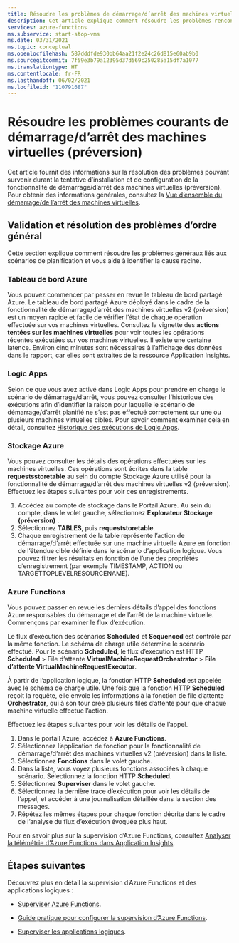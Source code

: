 ```yaml
---
title: Résoudre les problèmes de démarrage/d’arrêt des machines virtuelles (préversion)
description: Cet article explique comment résoudre les problèmes rencontrés avec la fonctionnalité de démarrage/d’arrêt des machines virtuelles Azure (préversion).
services: azure-functions
ms.subservice: start-stop-vms
ms.date: 03/31/2021
ms.topic: conceptual
ms.openlocfilehash: 587dddfde930bb64aa21f2e24c26d815e60ab9b0
ms.sourcegitcommit: 7f59e3b79a12395d37d569c250285a15df7a1077
ms.translationtype: HT
ms.contentlocale: fr-FR
ms.lasthandoff: 06/02/2021
ms.locfileid: "110791687"
---
```

# <a name="troubleshoot-common-issues-with-startstop-vms-preview"></a>Résoudre les problèmes courants de démarrage/d’arrêt des machines virtuelles (préversion)

Cet article fournit des informations sur la résolution des problèmes pouvant survenir durant la tentative d’installation et de configuration de la fonctionnalité de démarrage/d’arrêt des machines virtuelles (préversion). Pour obtenir des informations générales, consultez la [Vue d’ensemble du démarrage/de l’arrêt des machines virtuelles](overview.md).

## <a name="general-validation-and-troubleshooting"></a>Validation et résolution des problèmes d’ordre général

Cette section explique comment résoudre les problèmes généraux liés aux scénarios de planification et vous aide à identifier la cause racine.

### <a name="azure-dashboard"></a>Tableau de bord Azure

Vous pouvez commencer par passer en revue le tableau de bord partagé Azure. Le tableau de bord partagé Azure déployé dans le cadre de la fonctionnalité de démarrage/d’arrêt des machines virtuelles v2 (préversion) est un moyen rapide et facile de vérifier l’état de chaque opération effectuée sur vos machines virtuelles. Consultez la vignette des **actions tentées sur les machines virtuelles** pour voir toutes les opérations récentes exécutées sur vos machines virtuelles. Il existe une certaine latence. Environ cinq minutes sont nécessaires à l’affichage des données dans le rapport, car elles sont extraites de la ressource Application Insights.

### <a name="logic-apps"></a>Logic Apps

Selon ce que vous avez activé dans Logic Apps pour prendre en charge le scénario de démarrage/d’arrêt, vous pouvez consulter l’historique des exécutions afin d’identifier la raison pour laquelle le scénario de démarrage/d’arrêt planifié ne s’est pas effectué correctement sur une ou plusieurs machines virtuelles cibles. Pour savoir comment examiner cela en détail, consultez [Historique des exécutions de Logic Apps](../../logic-apps/monitor-logic-apps.md#review-runs-history).

### <a name="azure-storage"></a>Stockage Azure

Vous pouvez consulter les détails des opérations effectuées sur les machines virtuelles. Ces opérations sont écrites dans la table **requestsstoretable** au sein du compte Stockage Azure utilisé pour la fonctionnalité de démarrage/d’arrêt des machines virtuelles v2 (préversion). Effectuez les étapes suivantes pour voir ces enregistrements.

1. Accédez au compte de stockage dans le Portail Azure. Au sein du compte, dans le volet gauche, sélectionnez **Explorateur Stockage (préversion)** .
1. Sélectionnez **TABLES**, puis **requeststoretable**.
1. Chaque enregistrement de la table représente l’action de démarrage/d’arrêt effectuée sur une machine virtuelle Azure en fonction de l’étendue cible définie dans le scénario d’application logique. Vous pouvez filtrer les résultats en fonction de l’une des propriétés d’enregistrement (par exemple TIMESTAMP, ACTION ou TARGETTOPLEVELRESOURCENAME).

### <a name="azure-functions"></a>Azure Functions

Vous pouvez passer en revue les derniers détails d’appel des fonctions Azure responsables du démarrage et de l’arrêt de la machine virtuelle. Commençons par examiner le flux d’exécution.

Le flux d’exécution des scénarios **Scheduled** et **Sequenced** est contrôlé par la même fonction. Le schéma de charge utile détermine le scénario effectué. Pour le scénario **Scheduled**, le flux d’exécution est HTTP **Scheduled** > File d’attente **VirtualMachineRequestOrchestrator** > **File d’attente VirtualMachineRequestExecutor**.

À partir de l’application logique, la fonction HTTP **Scheduled** est appelée avec le schéma de charge utile. Une fois que la fonction HTTP **Scheduled** reçoit la requête, elle envoie les informations à la fonction de file d’attente **Orchestrator**, qui à son tour crée plusieurs files d’attente pour que chaque machine virtuelle effectue l’action.

Effectuez les étapes suivantes pour voir les détails de l’appel.

1. Dans le portail Azure, accédez à **Azure Functions**.
1. Sélectionnez l’application de fonction pour la fonctionnalité de démarrage/d’arrêt des machines virtuelles v2 (préversion) dans la liste.
1. Sélectionnez **Fonctions** dans le volet gauche.
1. Dans la liste, vous voyez plusieurs fonctions associées à chaque scénario. Sélectionnez la fonction HTTP **Scheduled**.
1. Sélectionnez **Superviser** dans le volet gauche.
1. Sélectionnez la dernière trace d’exécution pour voir les détails de l’appel, et accéder à une journalisation détaillée dans la section des messages.
1. Répétez les mêmes étapes pour chaque fonction décrite dans le cadre de l’analyse du flux d’exécution évoquée plus haut.

Pour en savoir plus sur la supervision d’Azure Functions, consultez [Analyser la télémétrie d’Azure Functions dans Application Insights](../../azure-functions/analyze-telemetry-data.md).

## <a name="next-steps"></a>Étapes suivantes

Découvrez plus en détail la supervision d’Azure Functions et des applications logiques :

* [Superviser Azure Functions](../../azure-functions/functions-monitoring.md).

* [Guide pratique pour configurer la supervision d’Azure Functions](../../azure-functions/configure-monitoring.md).

* [Superviser les applications logiques](../../logic-apps/monitor-logic-apps.md).
